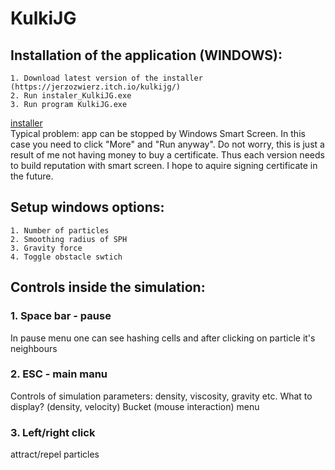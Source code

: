 # KulkiJG
## Installation of the application (WINDOWS):
    1. Download latest version of the installer (https://jerzozwierz.itch.io/kulkijg/)
    2. Run instaler_KulkiJG.exe
    3. Run program KulkiJG.exe
[installer](https://jerzozwierz.itch.io/kulkijg/)  
Typical problem: app can be stopped by Windows Smart Screen. In this case you need to click "More" and "Run anyway". Do not worry, this is just a result of me not having money to buy a certificate. Thus each version needs to build reputation with smart screen. I hope to aquire signing certificate in the future.

## Setup windows options:
    1. Number of particles
    2. Smoothing radius of SPH
    3. Gravity force
    4. Toggle obstacle swtich

## Controls inside the simulation:
### 1. Space bar - pause
In pause menu one can see hashing cells and after clicking on particle it's neighbours
### 2. ESC - main manu
Controls of simulation parameters: density, viscosity, gravity etc.
What to display? (density, velocity)
Bucket (mouse interaction) menu
### 3. Left/right click
attract/repel particles
